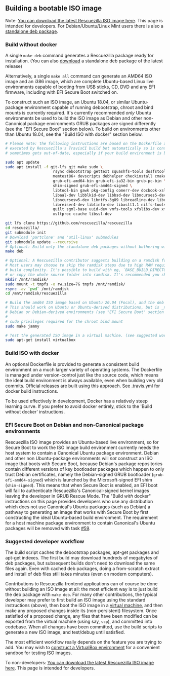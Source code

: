 ## Building a bootable ISO image

Note: [You can download the latest Rescuezilla ISO image here](https://github.com/rescuezilla/rescuezilla/releases/latest).  This page is intended for developers.
For Debian/Ubuntu/Linux Mint users there is also a [standalone deb package](https://github.com/rescuezilla/rescuezilla/wiki/Installing-Rescuezilla-from-the-standalone-deb-package).
 
### Build without docker

A single `make deb` command generates a Rescuezilla package ready for installation. (You can also [download](https://github.com/rescuezilla/rescuezilla/wiki/Installing-Rescuezilla-from-the-standalone-deb-package) a standalone deb package of the latest release)

Alternatively, a single `make all` command can generate an AMD64 ISO image and an i386 image, which are complete Ubuntu-based Linux live environments capable of booting from USB sticks, CD, DVD and any EFI firmware, including with EFI Secure Boot switched on.

To construct such an ISO image, an Ubuntu 18.04, or similar Ubuntu-package environment capable of running debootstrap, chroot and bind mounts is currently required. It's currently recommended _only_ Ubuntu environments be used to build the ISO image as Debian and other non-Canonical package environments GRUB packages are signed differently (see the "EFI Secure Boot" section below). To build on environments other than Ubuntu 18.04, see the "Build ISO with docker" section below.

```bash
# Please note: the following instructions are based on the Dockerfile and the .travis.yml file, which gets frequently
# executed by Rescuezilla's TravisCI build bot automatically so is contantly being tested. The exact instructions below
# sometimes gets out-of-date, especially if your build environment is based on a different version of Debian or Ubuntu.

sudo apt update
sudo apt install -f git-lfs git make sudo \
                     rsync debootstrap gettext squashfs-tools dosfstools mtools xorriso \
                     memtest86+ devscripts debhelper checkinstall cmake \
                     grub-efi-amd64-bin grub-efi-ia32-bin grub-pc-bin \
                     shim-signed grub-efi-amd64-signed \
                     libtool-bin gawk pkg-config comerr-dev docbook-xsl e2fslibs-dev fuse3 \
                     libaal-dev libblkid-dev libbsd-dev libncurses5-dev \
                     libncursesw5-dev libntfs-3g89 libreadline-dev libreadline8 readline-common \
                     libreiser4-dev libtinfo-dev libxslt1.1 nilfs-tools ntfs-3g ntfs-3g-dev \
                     quilt sgml-base uuid-dev vmfs-tools xfslibs-dev xfsprogs xml-core \
                     xsltproc ccache libssl-dev

git lfs clone https://github.com/rescuezilla/rescuezilla
cd rescuezilla/
git submodule init
# Download 'partclone' and 'util-linux' submodules
git submodule update --recursive
# Optional: Build only the standalone deb packages without bothering with the live environment
make deb

# Optional: A Rescuezilla contributor suggests building on a ramdisk for increased build perfomance.
# Most users may choose to skip the ramdisk steps due to high RAM requirements, and the increased
# build complexity. It's possible to build with eg, `BASE_BUILD_DIRECTORY=/mnt/ramdisk make focal`
# or copy the whole source folder into ramdisk. It's recommended you skip these steps if unsure.
mkdir /mnt/ramdisk/
sudo mount -t tmpfs -o rw,size=7G tmpfs /mnt/ramdisk/
rsync -av `pwd` /mnt/ramdisk
cd /mnt/ramdisk/rescuezilla

# Build the amd64 ISO image based on Ubuntu 20.04 (Focal), and the deb files.
# This should work on Ubuntu or Ubuntu-derived distributions, but is _not_ recommended
# Debian or Debian-derived environments (see "EFI Secure Boot" section below).
#
# sudo privileges required for the chroot bind mount
sudo make jammy

# Test the generated ISO image in a virtual machine. (see suggested workflow section below)
sudo apt-get install virtualbox
```

### Build ISO with docker

An optional Dockerfile is provided to generate a consistent build environment on a much larger variety of operating systems. The Dockerfile is managed under version-control just like the source code, which means the ideal build environment is always available, even when building very old commits. Official releases are built using this approach. See .travis.yml for docker build instructions.

To be used effectively in development, Docker has a relatively steep learning curve. If you prefer to avoid docker entirely, stick to the 'Build without docker' instructions.

### EFI Secure Boot on Debian and non-Canonical package environments

Rescuezilla ISO image provides an Ubuntu-based live environment, so for Secure Boot to work the ISO image build environment currently needs the host system to contain a Canonical Ubuntu package environment. Debian and other non Ubuntu-package environments will _not_ construct an ISO image that boots with Secure Boot, because Debian's package repositories contain different versions of key bootloader packages which happen to only trust Debian certificates, namely the Debian-signed GRUB bootloader (`grub-efi-amd64-signed`) which is launched by the Microsoft-signed EFI shim (`shim-signed`). This means that when Secure Boot is enabled, an EFI boot will fail to authenticate Rescuezilla's Canonical-signed kernel images leaving the developer in GRUB Rescue Mode. The "Build _with_ docker" instructions on this page provides developers who use any distribution which does not use Canonical's Ubuntu packages (such as Debian) a pathway to generating an image that works with Secure Boot by first constructing the ideal Ubuntu-based build environment. The requirement for a host machine package environment to contain Canonical's Ubuntu packages will be removed with task [#59](https://github.com/rescuezilla/rescuezilla/issues/59).

### Suggested developer workflow

The build script caches the debootstrap packages, apt-get packages and apt-get indexes. The first build may download hundreds of megabytes of deb packages, but subsequent builds don't need to download the same files again. Even with cached deb packages, doing a from-scratch extract and install of deb files still takes minutes (even on modern computers).

Contributions to Rescuezilla frontend applications can of course be done without building an ISO image at all: the most efficient way is to just build the deb package with `make deb`. For many other contributions, the typical developer may prefer to first build an ISO image using the standard instructions (above), then boot the ISO image in a [virtual machine](https://github.com/rescuezilla/rescuezilla/wiki/Constructing-Rescuezilla-VirtualBox-Test-Environment), and then make any proposed changes inside its (non-persistent) filesystem. Once satisfied of a proposed change, any files that have been modified can be exported from the virtual machine (using say, `scp`), and committed into codebase. When all changes have been committed, use the build scripts to generate a new ISO image, and test/debug until satisfied.

The most efficient workflow really depends on the feature you are trying to add. You may wish to [construct a VirtualBox environment](https://github.com/rescuezilla/rescuezilla/wiki/Constructing-Rescuezilla-VirtualBox-Test-Environment) for a convenient sandbox for testing ISO images.

To non-developers: [You can download the latest Rescuezilla ISO image here](https://github.com/rescuezilla/rescuezilla/releases/latest). This page is intended for developers.

